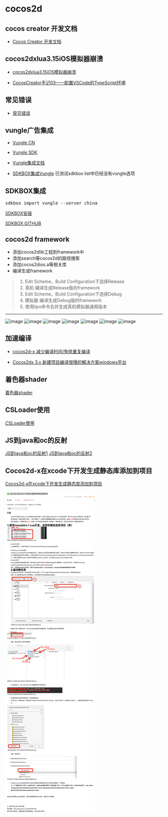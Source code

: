 # cocos2d

## cocos creator 开发文档

- [Cocos Creator 开发文档](http://www.cocos.com/docs/creator/getting-started/index.html)

## cocos2dxlua3.15iOS模拟器崩溃
- [cocos2dxlua3.15iOS模拟器崩溃](http://www.cnblogs.com/skar/p/7066254.html)

- [CocosCreator手记03——配置VSCode的TypeScript环境](http://www.tuicool.com/articles/U3mU3my)


## 常见错误
- [常见错误](常见错误.md)

## vungle广告集成

- [Vungle CN](https://support.vungle.com/hc/zh-cn)

- [Vungle SDK](https://dashboard.vungle.com/sdk)

- [Vungle集成文档](https://support.vungle.com/hc/en-us/articles/115000477452)

- [SDKBOX集成Vungle](http://docs.sdkbox.com/zh/plugins/vungle/v3-cpp/)
已测试sdkbox list中已经没有vungle选项

## SDKBOX集成
<pre>
sdkbox import vungle --server china
</pre>

[SDKBOX安装](http://docs.sdkbox.com/en/installer/)

[SDKBOX GITHUB](https://github.com/sdkbox/sdkbox-sample-vungle)


## cocos2d framework

- 添加cocos2dlib工程到framework中
- 添加search等cocos2d的路径搜索
- 添加cocos2dios.a等相关库
- 编译生成framework
>1. Edit Scheme，Build Configuration下选择Release 
>2. 真机 编译生成Release版的framework
>3. Edit Scheme，Build Configuration下选择Debug
>4. 模拟器 编译生成Debug版的framework
>5. 使用lipo命令合并生成真机模拟器通用版本

---
![image](res/添加cocos2dlib工程到framework中)
![image](res/添加search等cocos2d的路径搜索1)
![image](res/添加search等cocos2d的路径搜索2)
![image](res/添加search等cocos2d的路径搜索3)
![image](res/添加search等cocos2d的路径搜索4)
![image](res/添加search等cocos2d的路径搜索5)
![image](res/添加cocos2dios.a等相关库)


## 加速编译

- [cocos2d-x 减少编译时间/免除重复编译](http://blog.csdn.net/u014335219/article/details/50492088)

- [Cocos2dx 3.x 新建项目编译很慢的解决方案windows平台](http://blog.csdn.net/crocodile__/article/details/51133835)


## 着色器shader
[着色器shader](着色器shader.md)

## CSLoader使用
[CSLoader使用](CSLoader使用.md)

## JS到java和oc的反射
[JS到java和oc的反射1][1]
[JS到java和oc的反射2][2]

## Cocos2d-x在xcode下开发生成静态库添加到项目 ##
[Cocos2d-x在xcode下开发生成静态库添加到项目][3]

![image](res/静态库.png)

[1]:http://www.cocos.com/docs//doc/article/index?type=cocos2d-x&url=/doc/cocos-docs-master/manual/framework/html5/v3/reflection/zh.md
[2]:http://www.cocos.com/docs/article/index?type=cocos2d-x&url=/doc/cocos-docs-master/manual/framework/html5/v3/reflection-oc/zh.md 
[3]:http://blog.csdn.net/vivi_12/article/details/54668714